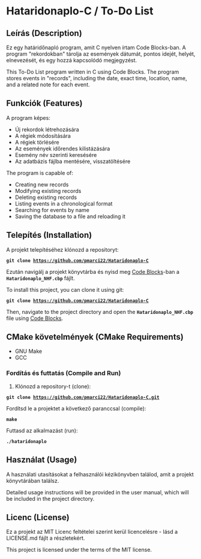 # Hataridonaplo-C / To-Do List

## Leírás (Description)
Ez egy határidőnapló program, amit C nyelven írtam Code Blocks-ban. A program "rekordokban" tárolja az események dátumát, pontos idejét, helyét, elnevezését, és egy hozzá kapcsolódó megjegyzést.

This To-Do List program written in C using Code Blocks. The program stores events in "records", including the date, exact time, location, name, and a related note for each event.

## Funkciók (Features)
A program képes:
- Új rekordok létrehozására
- A régiek módosítására
- A régiek törlésére
- Az események időrendes kilistázására
- Esemény név szerinti keresésére
- Az adatbázis fájlba mentésére, visszatöltésére

The program is capable of:
- Creating new records
- Modifying existing records
- Deleting existing records
- Listing events  in a chronological format
- Searching for events by name
- Saving the database to a file and reloading it

## Telepítés (Installation)
A projekt telepítéséhez klónozd a repositoryt:

<strong><code>git clone https://github.com/pmarci22/Hataridonaplo-C</code></strong>

Ezután navigálj a projekt könyvtárba és nyisd meg [Code Blocks](https://www.codeblocks.org/)-ban a <strong><code>Hataridonaplo_NHF.cbp</code></strong> fájlt.

To install this project, you can clone it using git:

<strong><code>git clone https://github.com/pmarci22/Hataridonaplo-C</code></strong>

Then, navigate to the project directory and open the <strong><code>Hataridonaplo_NHF.cbp</code></strong> file using [Code Blocks](https://www.codeblocks.org/).
## CMake követelmények (CMake Requirements)

- GNU Make
- GCC

### Fordítás és futtatás (Compile and Run)

1. Klónozd a repository-t (clone):

<strong><code>git clone https://github.com/pmarci22/Hataridonaplo-C.git</code></strong>
   
Fordítsd le a projektet a következő paranccsal (compile):

<strong><code>make</code></strong>

Futtasd az alkalmazást (run):

<strong><code>./hataridonaplo</code></strong>

## Használat (Usage)
A használati utasításokat a felhasználói kézikönyvben találod, amit a projekt könyvtárában találsz.

Detailed usage instructions will be provided in the user manual, which will be included in the project directory.

## Licenc (License)
Ez a projekt az MIT Licenc feltételei szerint kerül licencelésre - lásd a LICENSE.md fájlt a részletekért.

This project is licensed under the terms of the MIT license.
